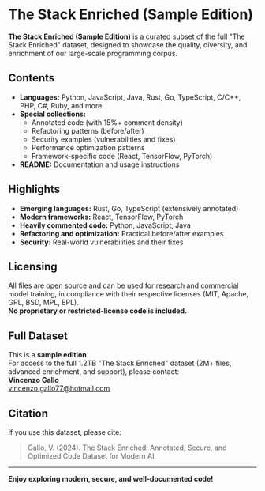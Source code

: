# The Stack Enriched (Sample Edition)

**The Stack Enriched (Sample Edition)** is a curated subset of the full "The Stack Enriched" dataset, designed to showcase the quality, diversity, and enrichment of our large-scale programming corpus.

## Contents

- **Languages:** Python, JavaScript, Java, Rust, Go, TypeScript, C/C++, PHP, C#, Ruby, and more
- **Special collections:**
  - Annotated code (with 15%+ comment density)
  - Refactoring patterns (before/after)
  - Security examples (vulnerabilities and fixes)
  - Performance optimization patterns
  - Framework-specific code (React, TensorFlow, PyTorch)
- **README:** Documentation and usage instructions

## Highlights

- **Emerging languages:** Rust, Go, TypeScript (extensively annotated)
- **Modern frameworks:** React, TensorFlow, PyTorch
- **Heavily commented code:** Python, JavaScript, Java
- **Refactoring and optimization:** Practical before/after examples
- **Security:** Real-world vulnerabilities and their fixes

## Licensing

All files are open source and can be used for research and commercial model training, in compliance with their respective licenses (MIT, Apache, GPL, BSD, MPL, EPL).  
**No proprietary or restricted-license code is included.**

## Full Dataset

This is a **sample edition**.  
For access to the full 1.2TB "The Stack Enriched" dataset (2M+ files, advanced enrichment, and support), please contact:  
**Vincenzo Gallo**  
vincenzo.gallo77@hotmail.com

## Citation

If you use this dataset, please cite:  
> Gallo, V. (2024). The Stack Enriched: Annotated, Secure, and Optimized Code Dataset for Modern AI.

---

**Enjoy exploring modern, secure, and well-documented code!**
